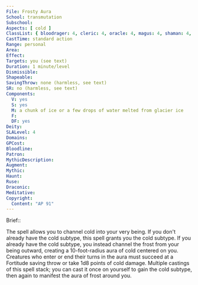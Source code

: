 ```yaml
---
File: Frosty Aura
School: transmutation
Subschool: 
Aspects: [ cold ]
ClassList: { bloodrager: 4, cleric: 4, oracle: 4, magus: 4, shaman: 4, sorcerer: 4, wizard: 4, summoner: 4, unchained summoner: 4, witch: 4 }
CastTime: standard action
Range: personal
Area: 
Effect: 
Targets: you (see text)
Duration: 1 minute/level
Dismissible: 
Shapeable: 
SavingThrow: none (harmless, see text)
SR: no (harmless, see text)
Components:
  V: yes
  S: yes
  M: a chunk of ice or a few drops of water melted from glacier ice
  F: 
  DF: yes
Deity: 
SLALevel: 4
Domains: 
GPCost: 
Bloodline: 
Patron: 
MythicDescription: 
Augment: 
Mythic: 
Haunt: 
Ruse: 
Draconic: 
Meditative: 
Copyright:
  Content: "AP 91"
---
```

Brief:: 

The spell allows you to channel cold into your very being. If you don't already have the cold subtype, this spell grants you the cold subtype. If you already have the cold subtype, you instead channel the frost from your being outward, creating a 10-foot-radius aura of cold centered on you. Creatures who enter or end their turns in the aura must succeed at a Fortitude saving throw or take 1d8 points of cold damage.  Multiple castings of this spell stack; you can cast it once on yourself to gain the cold subtype, then again to manifest the aura of frost around you.
